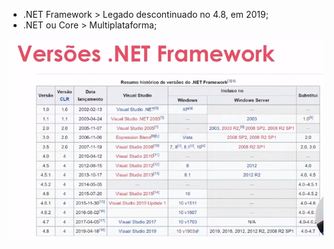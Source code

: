 * .NET Framework > Legado descontinuado no 4.8, em 2019;
* .NET ou Core > Multiplataforma;

![1711130124517](image/etapa2/1711130124517.png)
